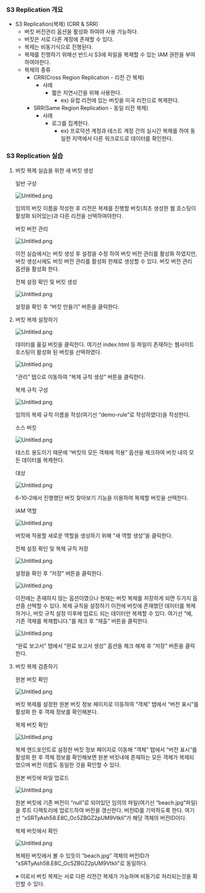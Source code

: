 
### S3 Replication 개요

- S3 Replication(복제) (CRR & SRR)
	- 버킷 버전관리 옵션을 활성화 하여야 사용 가능하다.
	- 버킷은 서로 다른 계정에 존재할 수 있다.
	- 복제는 비동기식으로 진행된다.
	- 복제를 진행하기 위해선 반드시 S3에 파일을 복제할 수 있는 IAM 권한을 부여 하여야한다.
	- 복제의 종류
		- CRR(Cross Region Replication - 리전 간 복제)
			- 사례
				- 짧은 지연시간을 위해 사용한다.
					- ex) 유럽 리전에 있는 버킷을 미국 리전으로 복제한다.
		- SRR(Same Region Replication - 동일 리전 복제)
			- 사례
				- 로그를 집계한다.
					- ex) 프로덕션 계정과 테스트 계정 간의 실시간 복제를 하여 동일한 지역에서 다른 워크로드로 데이터를 확인한다.

### S3 Replication 실습

1. 버킷 복제 실습을 위한 새 버킷 생성

	일반 구성


	![Untitled.png](https://s3.us-west-2.amazonaws.com/secure.notion-static.com/7fb3cff2-8f15-463d-bb4d-a51b4fcce7d5/Untitled.png?X-Amz-Algorithm=AWS4-HMAC-SHA256&X-Amz-Content-Sha256=UNSIGNED-PAYLOAD&X-Amz-Credential=AKIAT73L2G45EIPT3X45%2F20230916%2Fus-west-2%2Fs3%2Faws4_request&X-Amz-Date=20230916T110829Z&X-Amz-Expires=3600&X-Amz-Signature=76a5e9b66a0b03d7586549c0440a7e571ad547c1406c3855bee13e4315a4e165&X-Amz-SignedHeaders=host&x-id=GetObject)


	임의의 버킷 이름을 작성한 후 리전은 복제를 진행할 버킷(최초 생성한 웹 호스팅이 활성화 되어있는)과 다른 리전을 선택하여야한다.


	버킷 버전 관리


	![Untitled.png](https://s3.us-west-2.amazonaws.com/secure.notion-static.com/c8ee7f28-b471-474d-b3a6-67dca763ad83/Untitled.png?X-Amz-Algorithm=AWS4-HMAC-SHA256&X-Amz-Content-Sha256=UNSIGNED-PAYLOAD&X-Amz-Credential=AKIAT73L2G45EIPT3X45%2F20230916%2Fus-west-2%2Fs3%2Faws4_request&X-Amz-Date=20230916T110829Z&X-Amz-Expires=3600&X-Amz-Signature=55553849fb474d61b4626960a17caa5153490733fecb6ce647dcefe2be50bf74&X-Amz-SignedHeaders=host&x-id=GetObject)


	이전 실습에서는 버킷 생성 후 설정을 수정 하여 버킷 버전 관리를 활성화 하였지만, 버킷 생성시에도 버킷 버전 관리를 활성화 한채로 생성할 수 있다. 버킷 버전 관리 옵션을 활성화 한다.


	전체 설정 확인 및 버킷 생성


	![Untitled.png](https://s3.us-west-2.amazonaws.com/secure.notion-static.com/8f60cefd-c3e2-4c20-8bbd-b6621ec7afb6/Untitled.png?X-Amz-Algorithm=AWS4-HMAC-SHA256&X-Amz-Content-Sha256=UNSIGNED-PAYLOAD&X-Amz-Credential=AKIAT73L2G45EIPT3X45%2F20230916%2Fus-west-2%2Fs3%2Faws4_request&X-Amz-Date=20230916T110829Z&X-Amz-Expires=3600&X-Amz-Signature=0459b00d97c4f804ca47a82f102877211763e6908bd7b14bc9de0a5c5eed63b7&X-Amz-SignedHeaders=host&x-id=GetObject)


	설정을 확인 후 “버킷 만들기” 버튼을 클릭한다.

2. 버킷 복제 설정하기

	![Untitled.png](https://s3.us-west-2.amazonaws.com/secure.notion-static.com/7a44687e-f769-4107-b582-376f91bc64e6/Untitled.png?X-Amz-Algorithm=AWS4-HMAC-SHA256&X-Amz-Content-Sha256=UNSIGNED-PAYLOAD&X-Amz-Credential=AKIAT73L2G45EIPT3X45%2F20230916%2Fus-west-2%2Fs3%2Faws4_request&X-Amz-Date=20230916T110830Z&X-Amz-Expires=3600&X-Amz-Signature=19f9a6a706177801439000c960515628df1e457c71665b009d30554762df85b5&X-Amz-SignedHeaders=host&x-id=GetObject)


	데이터를 옮길 버킷을 클릭한다. 여기선 index.html 등 파일이 존재하는 웹사이트 호스팅이 활성화 된 버킷을 선택하였다.


	![Untitled.png](https://s3.us-west-2.amazonaws.com/secure.notion-static.com/42e9f67e-b753-4d38-b95d-22b091ab3ef0/Untitled.png?X-Amz-Algorithm=AWS4-HMAC-SHA256&X-Amz-Content-Sha256=UNSIGNED-PAYLOAD&X-Amz-Credential=AKIAT73L2G45EIPT3X45%2F20230916%2Fus-west-2%2Fs3%2Faws4_request&X-Amz-Date=20230916T110830Z&X-Amz-Expires=3600&X-Amz-Signature=b54a73f0a47b9d1445717d47079df3933e0111da6f1b17f3fb8c2f043e67d6a2&X-Amz-SignedHeaders=host&x-id=GetObject)


	“관리” 탭으로 이동하여 “복제 규칙 생성” 버튼을 클릭한다.


	복제 규칙 구성


	![Untitled.png](https://s3.us-west-2.amazonaws.com/secure.notion-static.com/8e566584-d9bc-4c4c-8b8f-67fc323aacc0/Untitled.png?X-Amz-Algorithm=AWS4-HMAC-SHA256&X-Amz-Content-Sha256=UNSIGNED-PAYLOAD&X-Amz-Credential=AKIAT73L2G45EIPT3X45%2F20230916%2Fus-west-2%2Fs3%2Faws4_request&X-Amz-Date=20230916T110830Z&X-Amz-Expires=3600&X-Amz-Signature=9dc33877e47964a4fc9bd1eb4697cdab5d5280f75ee8a66cebc69c75756f69f1&X-Amz-SignedHeaders=host&x-id=GetObject)


	임의의 복제 규칙 이름을 작성(여기선 “demo-rule”로 작성하였다)을 작성한다.


	소스 버킷


	![Untitled.png](https://s3.us-west-2.amazonaws.com/secure.notion-static.com/f9a97d27-bec0-45db-b45a-5eea61135301/Untitled.png?X-Amz-Algorithm=AWS4-HMAC-SHA256&X-Amz-Content-Sha256=UNSIGNED-PAYLOAD&X-Amz-Credential=AKIAT73L2G45EIPT3X45%2F20230916%2Fus-west-2%2Fs3%2Faws4_request&X-Amz-Date=20230916T110830Z&X-Amz-Expires=3600&X-Amz-Signature=b50f076e0ba44770f8663740c5ec032b779ae762bcc70e36b9c52f7d108ecf7a&X-Amz-SignedHeaders=host&x-id=GetObject)


	테스트 용도이기 때문에 “버킷의 모든 객체에 적용” 옵션을 체크하여 버킷 내의 모든 데이터를 복제한다.


	대상


	![Untitled.png](https://s3.us-west-2.amazonaws.com/secure.notion-static.com/5d179f84-2d97-436c-9cb3-9f197e2be649/Untitled.png?X-Amz-Algorithm=AWS4-HMAC-SHA256&X-Amz-Content-Sha256=UNSIGNED-PAYLOAD&X-Amz-Credential=AKIAT73L2G45EIPT3X45%2F20230916%2Fus-west-2%2Fs3%2Faws4_request&X-Amz-Date=20230916T110830Z&X-Amz-Expires=3600&X-Amz-Signature=c2d1ae5cf09ee8ffd7133aef6ed5b670a1064a93639e088dce3ef22d0473d288&X-Amz-SignedHeaders=host&x-id=GetObject)


	6-10-2에서 진행했던 버킷 찾아보기 기능을 이용하여 복제할 버킷을 선택한다.


	IAM 역할


	![Untitled.png](https://s3.us-west-2.amazonaws.com/secure.notion-static.com/3c89f05d-4d6e-4d36-8af6-19818d8e6dc5/Untitled.png?X-Amz-Algorithm=AWS4-HMAC-SHA256&X-Amz-Content-Sha256=UNSIGNED-PAYLOAD&X-Amz-Credential=AKIAT73L2G45EIPT3X45%2F20230916%2Fus-west-2%2Fs3%2Faws4_request&X-Amz-Date=20230916T110830Z&X-Amz-Expires=3600&X-Amz-Signature=9cf1d81ff25cb221646a77787a477801cb885d15ee81eca2187511bfa4e1fb1e&X-Amz-SignedHeaders=host&x-id=GetObject)


	버킷에 적용할 새로운 역할을 생성하기 위해 “새 역할 생성”을 클릭한다.


	전체 설정 확인 및 복제 규칙 저장


	![Untitled.png](https://s3.us-west-2.amazonaws.com/secure.notion-static.com/f4a30b8a-9fc2-42e1-b0dd-1f09ffd83b9c/Untitled.png?X-Amz-Algorithm=AWS4-HMAC-SHA256&X-Amz-Content-Sha256=UNSIGNED-PAYLOAD&X-Amz-Credential=AKIAT73L2G45EIPT3X45%2F20230916%2Fus-west-2%2Fs3%2Faws4_request&X-Amz-Date=20230916T110830Z&X-Amz-Expires=3600&X-Amz-Signature=af2d89e1f6bf676e10e5264dd9c8cfa2c1dbb19605a2013cc19677a41da8ab63&X-Amz-SignedHeaders=host&x-id=GetObject)


	설정을 확인 후 “저장” 버튼을 클릭한다.


	![Untitled.png](https://s3.us-west-2.amazonaws.com/secure.notion-static.com/e390af33-d092-4842-b88b-80cf0e4d87d7/Untitled.png?X-Amz-Algorithm=AWS4-HMAC-SHA256&X-Amz-Content-Sha256=UNSIGNED-PAYLOAD&X-Amz-Credential=AKIAT73L2G45EIPT3X45%2F20230916%2Fus-west-2%2Fs3%2Faws4_request&X-Amz-Date=20230916T110830Z&X-Amz-Expires=3600&X-Amz-Signature=e0fb03dcaf4bed96bee42bd5e3f2d5d6745b91bf2a32507307b0ae6b132b2046&X-Amz-SignedHeaders=host&x-id=GetObject)


	이전에는 존재하지 않는 옵션이였으나 현재는 버킷 복제를 저장하게 되면 두가지 옵션중 선택할 수 있다.
	복제 규칙을 설정하기 이전에 버킷에 존재했던 데이터를 복제하거나, 버킷 규칙 설정 이후에 업로드 되는 데이터만 복제할 수 있다. 여기선 “예, 기존 객체를 복제합니다.”를 체크 후 “제출” 버튼을 클릭한다.


	![Untitled.png](https://s3.us-west-2.amazonaws.com/secure.notion-static.com/3c6200d7-7017-4ba7-b27f-b3aefbcf79c5/Untitled.png?X-Amz-Algorithm=AWS4-HMAC-SHA256&X-Amz-Content-Sha256=UNSIGNED-PAYLOAD&X-Amz-Credential=AKIAT73L2G45EIPT3X45%2F20230916%2Fus-west-2%2Fs3%2Faws4_request&X-Amz-Date=20230916T110830Z&X-Amz-Expires=3600&X-Amz-Signature=9ae631d7d8ffdc0cc800de594b64c826f87b2235449b2639cd4649295391e8a7&X-Amz-SignedHeaders=host&x-id=GetObject)


	“완료 보고서” 탭에서 “완료 보고서 생성” 옵션을 체크 해제 후 “저장” 버튼을 클릭한다.

3. 버킷 복제 검증하기

	원본 버킷 확인


	![Untitled.png](https://s3.us-west-2.amazonaws.com/secure.notion-static.com/9161b0c5-2b24-4a22-9fe6-bf4455d0c1dd/Untitled.png?X-Amz-Algorithm=AWS4-HMAC-SHA256&X-Amz-Content-Sha256=UNSIGNED-PAYLOAD&X-Amz-Credential=AKIAT73L2G45EIPT3X45%2F20230916%2Fus-west-2%2Fs3%2Faws4_request&X-Amz-Date=20230916T110831Z&X-Amz-Expires=3600&X-Amz-Signature=82f7e0c29569a2a4838a219e61c31bf07806c35b746500064e2727d8ee5cd84c&X-Amz-SignedHeaders=host&x-id=GetObject)


	버킷 복제를 설정한 원본 버킷 정보 페이지로 이동하여 “객체” 탭에서 “버전 표시”를 활성화 한 후 객체 정보를 확인해본다.


	복제 버킷 확인


	![Untitled.png](https://s3.us-west-2.amazonaws.com/secure.notion-static.com/b22a063d-482b-4ae3-8ffc-dd37f88aced8/Untitled.png?X-Amz-Algorithm=AWS4-HMAC-SHA256&X-Amz-Content-Sha256=UNSIGNED-PAYLOAD&X-Amz-Credential=AKIAT73L2G45EIPT3X45%2F20230916%2Fus-west-2%2Fs3%2Faws4_request&X-Amz-Date=20230916T110830Z&X-Amz-Expires=3600&X-Amz-Signature=d0c32877b2429890edf75c170c64bb243efdf86f7b9612775f477462aac2acab&X-Amz-SignedHeaders=host&x-id=GetObject)


	복제 엔드포인트로 설정한 버킷 정보 페이지로 이동해 “객체” 탭에서 “버전 표시”를 활성화 한 후 객체 정보를 확인해보면 원본 버킷내에 존재하는 모든 객체가 복제되었으며 버전 이름도 동일한 것을 확인할 수 있다.


	원본 버킷에 파일 업로드


	![Untitled.png](https://s3.us-west-2.amazonaws.com/secure.notion-static.com/6a39b8d3-f925-44f1-8fe1-b5a1da5a8ce5/Untitled.png?X-Amz-Algorithm=AWS4-HMAC-SHA256&X-Amz-Content-Sha256=UNSIGNED-PAYLOAD&X-Amz-Credential=AKIAT73L2G45EIPT3X45%2F20230916%2Fus-west-2%2Fs3%2Faws4_request&X-Amz-Date=20230916T110831Z&X-Amz-Expires=3600&X-Amz-Signature=10e1acea994ddc7f9b9698f6328ed29e0d6fae895cca9a17dddc9b5a9ac339f8&X-Amz-SignedHeaders=host&x-id=GetObject)


	원본 버킷에 기존 버전이 “null”로 되어있던 임의의 파일(여기선 “beach.jpg”파일)을 루트 디렉토리에 업로드하여 버전을 갱신한다. 버전ID를 기억하도록 한다. 여기선 “xSRTyAsh58.E8C_Oc5ZBGZ2pUM9VtkIi”가 해당 객체의 버전ID이다.


	복제 버킷에서 확인


	![Untitled.png](https://s3.us-west-2.amazonaws.com/secure.notion-static.com/28c31411-6a2e-4df4-9d82-676d5d363baf/Untitled.png?X-Amz-Algorithm=AWS4-HMAC-SHA256&X-Amz-Content-Sha256=UNSIGNED-PAYLOAD&X-Amz-Credential=AKIAT73L2G45EIPT3X45%2F20230916%2Fus-west-2%2Fs3%2Faws4_request&X-Amz-Date=20230916T110831Z&X-Amz-Expires=3600&X-Amz-Signature=d44a8d890ee644cb26e7cd4b9e621895687e9301984acd9d71561fdce0e1b27f&X-Amz-SignedHeaders=host&x-id=GetObject)


	복제된 버킷에서 볼 수 있듯이 “beach.jpg” 객체의 버전ID가 “xSRTyAsh58.E8C_Oc5ZBGZ2pUM9VtkIi”로 동일하다.


	※ 이로서 버킷 복제는 서로 다른 리전간 복제가 가능하며 비동기로 처리되는것을 확인할 수 있다.

